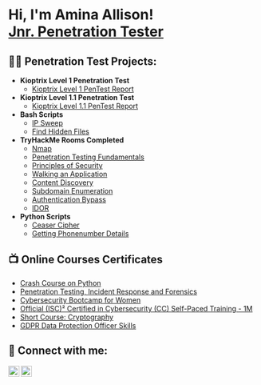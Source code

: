 <h1>Hi, I'm Amina Allison! <br/><a href="https://github.com/AminaAllison">Jnr. Penetration Tester</a> </h1>

<h2>👨‍💻 Penetration Test Projects:</h2>

- <b>Kioptrix Level 1 Penetration Test</b>
  - [Kioptrix Level 1 PenTest Report](https://github.com/AminaAllison/Kioptrix-Level-1)
- <b>Kioptrix Level 1.1 Penetration Test</b>
  - [Kioptrix Level 1.1 PenTest Report](https://github.com/AminaAllison/Kioptrix-Level-1.1)
- <b>Bash Scripts</b>
  - [IP Sweep](https://github.com/AminaAllison/IP-Sweep)
  - [Find Hidden Files](https://github.com/AminaAllison/Find-Hidden-Files)
- <b>TryHackMe Rooms Completed</b>
  - [Nmap](https://tryhackme.com/room/furthernmap)
  - [Penetration Testing Fundamentals](https://tryhackme.com/room/pentestingfundamentals)
  - [Principles of Security](https://tryhackme.com/room/principlesofsecurity)
  - [Walking an Application](https://tryhackme.com/room/walkinganapplication)
  - [Content Discovery](https://tryhackme.com/room/contentdiscovery)
  - [Subdomain Enumeration]()
  - [Authentication Bypass]()
  - [IDOR]()
- <b>Python Scripts</b>
  - [Ceaser Cipher](https://github.com/AminaAllison/CeaserCipher-Python-Script)
  - [Getting Phonenumber Details](https://github.com/AminaAllison/Getting-Phone-Number-Details-with-Python)

<h2>📺 Online Courses Certificates</h2>

- [Crash Course on Python](https://www.coursera.org/account/accomplishments/certificate/GMQVTX2987UU)
- [Penetration Testing, Incident Response and Forensics](https://www.coursera.org/account/accomplishments/certificate/9XTKSBJ6XQJY)
- [Cybersecurity Bootcamp for Women](6363eb7d31dc6f3d316fde77)
- [Official (ISC)² Certified in Cybersecurity (CC) Self-Paced Training - 1M]()
- [Short Course: Cryptography]()
- [GDPR Data Protection Officer Skills]()

<h2> 🤳 Connect with me:</h2>

[<img align="left" alt="AminaAllison | Twitter" width="22px" src="https://cdn.jsdelivr.net/npm/simple-icons@v3/icons/twitter.svg" />][twitter]
[<img align="left" alt="AminaAllison | LinkedIn" width="22px" src="https://cdn.jsdelivr.net/npm/simple-icons@v3/icons/linkedin.svg" />][linkedin]

[twitter]: https://twitter.com/techiemeena?s=09
[linkedin]: https://www.linkedin.com/in/amina-allison-shallangwa

<!--
**AminaAllison/AminaAllison** is a ✨ _special_ ✨ repository because its `README.md` (this file) appears on your GitHub profile.

Here are some ideas to get you started:

- 🔭 I’m currently working on ...
- 🌱 I’m currently learning ...
- 👯 I’m looking to collaborate on ...
- 🤔 I’m looking for help with ...
- 💬 Ask me about ...
- 📫 How to reach me: ...
- 😄 Pronouns: ...
- ⚡ Fun fact: ...
-->
